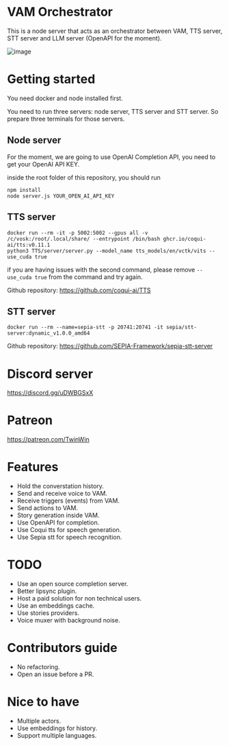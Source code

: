 
# VAM Orchestrator

This is a node server that acts as an orchestrator between VAM, TTS server, STT server and LLM server (OpenAPI for the moment).

![image](https://user-images.githubusercontent.com/125187079/219703449-7448f4cb-449d-4481-8f07-8a947c3c57e1.png)


# Getting started

You need docker and node installed first.

You need to run three servers: node server, TTS server and STT server. So prepare three terminals for those servers.

## Node server

For the moment, we are going to use OpenAI Completion API, you need to get your OpenAI API KEY.

inside the root folder of this repository, you should run
```
npm install
node server.js YOUR_OPEN_AI_API_KEY
```

## TTS server
``` 
docker run --rm -it -p 5002:5002 --gpus all -v /c/vosk:/root/.local/share/ --entrypoint /bin/bash ghcr.io/coqui-ai/tts:v0.11.1
python3 TTS/server/server.py --model_name tts_models/en/vctk/vits --use_cuda true
```
if you are having issues with the second command, please remove `--use_cuda true` from the command and try again.

Github repository: https://github.com/coqui-ai/TTS

## STT server
```
docker run --rm --name=sepia-stt -p 20741:20741 -it sepia/stt-server:dynamic_v1.0.0_amd64
```
Github repository: https://github.com/SEPIA-Framework/sepia-stt-server

# Discord server
https://discord.gg/uDWBGSxX

# Patreon
https://patreon.com/TwinWin

# Features
- Hold the converstation history.
- Send and receive voice to VAM.
- Receive triggers (events) from VAM.
- Send actions to VAM.
- Story generation inside VAM.
- Use OpenAPI for completion.
- Use Coqui tts for speech generation.
- Use Sepia stt for speech recognition.

# TODO
- Use an open source completion server.
- Better lipsync plugin.
- Host a paid solution for non technical users.
- Use an embeddings cache.
- Use stories providers.
- Voice muxer with background noise.

# Contributors guide
- No refactoring.
- Open an issue before a PR.

# Nice to have
- Multiple actors.
- Use embeddings for history.
- Support multiple languages.

